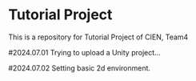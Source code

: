 # Tutorial Project
This is a repository for Tutorial Project of CIEN, Team4

#2024.07.01
Trying to upload a Unity project...

#2024.07.02
Setting basic 2d environment.

